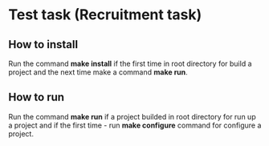 
# Test task (Recruitment task)

## How to install
Run the command <b>make install</b> if the first time in root directory for build a project and the next time make a command <b>make run</b>.

## How to run
Run the command <b>make run</b> if a project builded in root directory for run up a project and if the first time - run <b>make configure</b> command
for configure a project.
